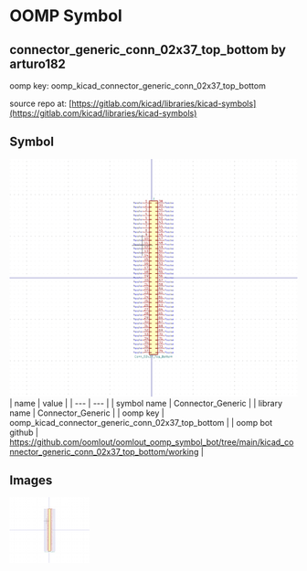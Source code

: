 # OOMP Symbol  
## connector_generic_conn_02x37_top_bottom  by arturo182  
  
oomp key: oomp_kicad_connector_generic_conn_02x37_top_bottom  
  
source repo at: [https://gitlab.com/kicad/libraries/kicad-symbols](https://gitlab.com/kicad/libraries/kicad-symbols)  
## Symbol  
  
[![working.png](working_600.png)](working.png)  
| name | value | 
| --- | --- | 
| symbol name | Connector_Generic | 
| library name | Connector_Generic | 
| oomp key | oomp_kicad_connector_generic_conn_02x37_top_bottom | 
| oomp bot github | https://github.com/oomlout/oomlout_oomp_symbol_bot/tree/main/kicad_connector_generic_conn_02x37_top_bottom/working | 
## Images  
  
[![working.png](working_140.png)](working.png)  
